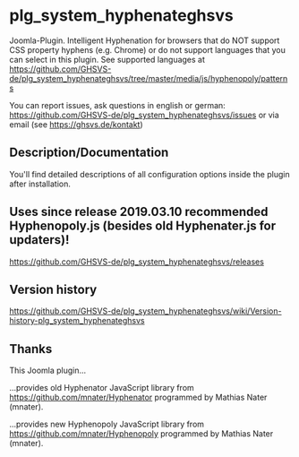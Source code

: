 # plg_system_hyphenateghsvs

Joomla-Plugin. Intelligent Hyphenation for browsers that do NOT support CSS property hyphens (e.g. Chrome) or do not support languages that you can select in this plugin. See supported languages at https://github.com/GHSVS-de/plg_system_hyphenateghsvs/tree/master/media/js/hyphenopoly/patterns

You can report issues, ask questions in english or german: https://github.com/GHSVS-de/plg_system_hyphenateghsvs/issues or via email (see https://ghsvs.de/kontakt)

## Description/Documentation
You'll find detailed descriptions of all configuration options inside the plugin after installation.

## Uses since release 2019.03.10 recommended Hyphenopoly.js (besides old Hyphenater.js for updaters)!
https://github.com/GHSVS-de/plg_system_hyphenateghsvs/releases

## Version history
https://github.com/GHSVS-de/plg_system_hyphenateghsvs/wiki/Version-history-plg_system_hyphenateghsvs

## Thanks
This Joomla plugin...

...provides old Hyphenator JavaScript library from https://github.com/mnater/Hyphenator programmed by Mathias Nater (mnater).

...provides new Hyphenopoly JavaScript library from https://github.com/mnater/Hyphenopoly programmed by Mathias Nater (mnater).

